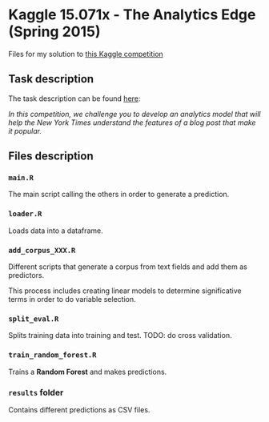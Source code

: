 # Kaggle 15.071x - The Analytics Edge (Spring 2015)

Files for my solution to [this Kaggle competition](https://www.kaggle.com/c/15-071x-the-analytics-edge-competition-spring-2015)

## Task description  

The task description can be found [here](https://www.kaggle.com/c/15-071x-the-analytics-edge-competition-spring-2015):  

*In this competition, we challenge you to develop an analytics model that will help the New York Times understand the features of a blog post that make it popular.*

## Files description  

### `main.R`  

The main script calling the others in order to generate a prediction.  


### `loader.R`  

Loads data into a dataframe.  


### `add_corpus_XXX.R`  

Different scripts that generate a corpus from text fields and add them as
predictors.  

This process includes creating linear models to determine significative terms in order to do variable selection.  

### `split_eval.R`  

Splits training data into training and test. TODO: do cross validation.  

### `train_random_forest.R`  

Trains a **Random Forest** and makes predictions.  


### `results` folder  

Contains different predictions as CSV files.  

